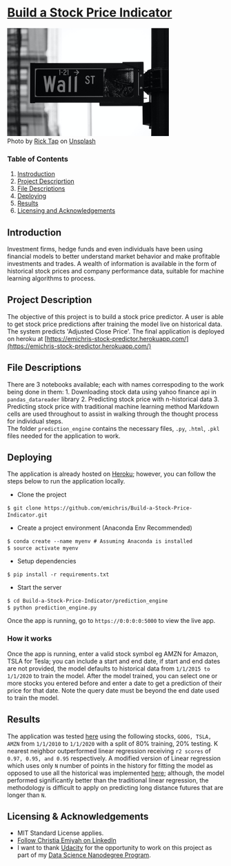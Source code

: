 # [Build a Stock Price Indicator](https://emichris-stock-predictor.herokuapp.com/)

<img src="prediction_engine/static/wallstreet.jpg" alt="Wall Street" height="250"> <br>
Photo by [Rick Tap](https://unsplash.com/@ricktap?utm_medium=referral&amp;utm_campaign=photographer-credit&amp;utm_content=creditBadge) on [Unsplash](https://unsplash.com/)

### Table of Contents

1. [Instroduction](#intro)
2. [Project Descriprtion](#description)
3. [File Descriptions](#files)
4. [Deploying](#deploy)
4. [Results](#results)
5. [Licensing and Acknowledgements](#licensing)


## Introduction <a name="intro"> </a>

Investment firms, hedge funds and even individuals have been using financial models to better understand market behavior and make profitable investments and trades. A wealth of information is available in the form of historical stock prices and company performance data, suitable for machine learning algorithms to process.


## Project Description <a name="description"> </a>

The objective of this project is to build a stock price predictor. A user is able to get stock price predictions after training the model live on historical data. The system predicts 'Adjusted Close Price'. The final application is deployed on heroku at [https://emichris-stock-predictor.herokuapp.com/](https://emichris-stock-predictor.herokuapp.com/)


## File Descriptions <a name="files"></a>

There are 3 notebooks available; each with names correspoding to the work being done in them: 
    1. Downloading stock data using yahoo finance api in `pandas_datareader` library
    2. Predicting stock price with n-historical data 
    3. Predicting stock price with traditional machine learning method
Markdown cells are used throughout to assist in walking through the thought process for individual steps.  
The folder `prediction_engine` contains the necessary files, `.py`, `.html`, `.pkl` files needed for the application to work. 


## Deploying <a name="deploy"></a>
The application is already hosted on [Heroku](https://emichris-stock-predictor.herokuapp.com/); however, you can follow the steps below to run the application locally.  

+ Clone the project
```
$ git clone https://github.com/emichris/Build-a-Stock-Price-Indicator.git
```

+ Create a project environment (Anaconda Env Recommended)
```
$ conda create --name myenv # Assuming Anaconda is installed
$ source activate myenv
```

+ Setup dependencies
```
$ pip install -r requirements.txt
```

+ Start the server
```
$ cd Build-a-Stock-Price-Indicator/prediction_engine
$ python prediction_engine.py
```
Once the app is running, go to `https://0:0:0:0:5000` to view the live app. 

### How it works
Once the app is running, enter a valid stock symbol eg AMZN for Amazon, TSLA for Tesla; you can include a start and end date, if start and end dates are not provided, the model defaults to historical data from `1/1/2015 to 1/1/2020` to train the model. After the model trained, you can select one or more stocks you entered before and enter a date to get a prediction of their price for that date. Note the query date must be beyond the end date used to train the model. 


## Results<a name="results"></a>
The application was tested [here](https://github.com/emichris/Build-a-Stock-Price-Indicator/blob/master/stock_price_prediction.ipynb) using the following stocks, `GOOG, TSLA, AMZN` from `1/1/2010` to `1/1/2020` with a split of 80% training, 20% testing. K nearest neighbor outperformed linear regression receiving `r2 scores` of `0.97, 0.95, and 0.95` respectively. A modified version of Linear regression which uses only `N` number of points in the history for fitting the model as opposed to use all the historical was implemented [here](https://github.com/emichris/Build-a-Stock-Price-Indicator/blob/master/predicting_stock_price(with%20n-historical%20data).ipynb); although, the model performed significantly better than the traditional linear regression, the methodology is difficult to apply on predicting long distance futures that are longer than `N`. 


## Licensing & Acknowledgements<a name="licensing"></a>

- MIT Standard License applies. 
- [Follow Christia Emiyah on LinkedIn](https://www.linkedin.com/in/christian-emiyah/)
- I want to thank [Udacity](https://udacity.com) for the opportunity to work on this project as part of my [Data Science Nanodegree Program](https://www.udacity.com/course/data-scientist-nanodegree--nd025). 

